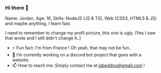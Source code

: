 ### Hi there 👋

Name: Jordan, Age: 16, Skills: NodeJS (JS & TS), Web (CSS3, HTML5 & JS) and maybe anything, I learn fast. 

I need to remember to change my profil picture, this one is ugly. (Yes I saw that wrote and I still didn't change it..)

- ⚡ Fun fact: I'm from France ! Oh yeah, that may not be fun..
- 🔭 I’m currently working on a discord bot project that goes with a website.
- 📫 How to reach me: Simply contact me at jabeddou@gmail.com !

<!--
**xKesvaL/xKesvaL** is a ✨ _special_ ✨ repository because its `README.md` (this file) appears on your GitHub profile.

Here are some ideas to get you started:

- 🔭 I’m currently working on ...
- 🌱 I’m currently learning ...
- 👯 I’m looking to collaborate on ...
- 🤔 I’m looking for help with ...
- 💬 Ask me about ...
- 📫 How to reach me: ...
- 😄 Pronouns: ...
- ⚡ Fun fact: ...
-->
